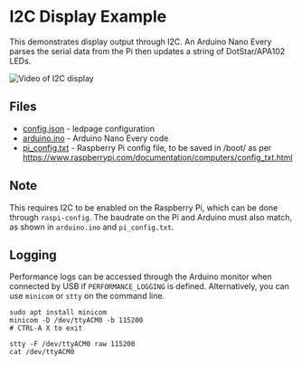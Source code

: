 # I2C Display Example

This demonstrates display output through I2C. An Arduino Nano Every parses the serial data from the Pi then updates a string of DotStar/APA102 LEDs.

![Video of I2C display](/examples/media/i2c_out.webp "Cover image")

## Files

* [config.json](config.json) - ledpage configuration
* [arduino.ino](arduino.ino) - Arduino Nano Every code
* [pi_config.txt](pi_config.txt) - Raspberry Pi config file, to be saved in /boot/ as per https://www.raspberrypi.com/documentation/computers/config_txt.html

## Note

This requires I2C to be enabled on the Raspberry Pi, which can be done through `raspi-config`. The baudrate on the Pi and Arduino must also match, as shown in `arduino.ino` and `pi_config.txt`.

## Logging

Performance logs can be accessed through the Arduino monitor when connected by USB if `PERFORMANCE_LOGGING` is defined. Alternatively, you can use `minicom` or `stty` on the command line.

```shell
sudo apt install minicom
minicom -D /dev/ttyACM0 -b 115200
# CTRL-A X to exit
```

```shell
stty -F /dev/ttyACM0 raw 115200
cat /dev/ttyACM0
```
